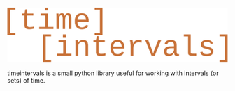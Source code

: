 ![timeintervals](docs/source/_static/logo.svg "Logo")

timeintervals is a small python library useful for working with intervals (or sets) of time.
